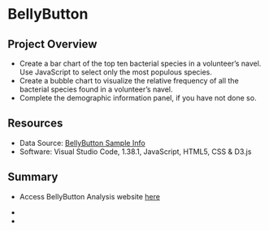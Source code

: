 # BellyButton

## Project Overview

- Create a bar chart of the top ten bacterial species in a volunteer’s navel. Use JavaScript to select only the most populous species.
- Create a bubble chart to visualize the relative frequency of all the bacterial species found in a volunteer’s navel.
- Complete the demographic information panel, if you have not done so.



## Resources
- Data Source: [BellyButton Sample Info](https://github.com/vrod237/BellyButton/blob/master/samples.json)
- Software: Visual Studio Code, 1.38.1, JavaScript, HTML5, CSS & D3.js

## Summary


- Access BellyButton Analysis website <a href="https://vrod237.github.io/UFOs/">here</a>

- 

- 
